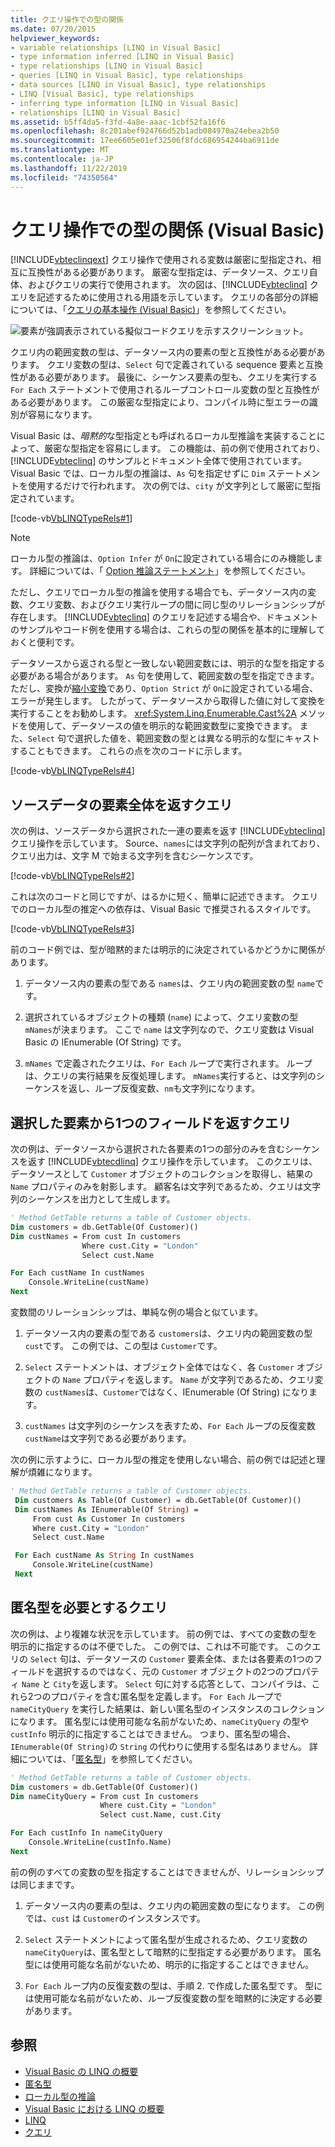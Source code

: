 ```yaml
---
title: クエリ操作での型の関係
ms.date: 07/20/2015
helpviewer_keywords:
- variable relationships [LINQ in Visual Basic]
- type information inferred [LINQ in Visual Basic]
- type relationships [LINQ in Visual Basic]
- queries [LINQ in Visual Basic], type relationships
- data sources [LINQ in Visual Basic], type relationships
- LINQ [Visual Basic], type relationships
- inferring type information [LINQ in Visual Basic]
- relationships [LINQ in Visual Basic]
ms.assetid: b5ff4da5-f3fd-4a8e-aaac-1cbf52fa16f6
ms.openlocfilehash: 8c201abef924766d52b1adb084970a24ebea2b50
ms.sourcegitcommit: 17ee6605e01ef32506f8fdc686954244ba6911de
ms.translationtype: MT
ms.contentlocale: ja-JP
ms.lasthandoff: 11/22/2019
ms.locfileid: "74350564"
---
```

# <a name="type-relationships-in-query-operations-visual-basic"></a>クエリ操作での型の関係 (Visual Basic)

[!INCLUDE[vbteclinqext](~/includes/vbteclinqext-md.md)] クエリ操作で使用される変数は厳密に型指定され、相互に互換性がある必要があります。 厳密な型指定は、データソース、クエリ自体、およびクエリの実行で使用されます。 次の図は、[!INCLUDE[vbteclinq](~/includes/vbteclinq-md.md)] クエリを記述するために使用される用語を示しています。 クエリの各部分の詳細については、「[クエリの基本操作 (Visual Basic)](../../../../visual-basic/programming-guide/concepts/linq/basic-query-operations.md)」を参照してください。

![要素が強調表示されている擬似コードクエリを示すスクリーンショット。](./media/type-relationships-in-query-operations/linq-query-description-terms.png)

クエリ内の範囲変数の型は、データソース内の要素の型と互換性がある必要があります。 クエリ変数の型は、`Select` 句で定義されている sequence 要素と互換性がある必要があります。 最後に、シーケンス要素の型も、クエリを実行する `For Each` ステートメントで使用されるループコントロール変数の型と互換性がある必要があります。 この厳密な型指定により、コンパイル時に型エラーの識別が容易になります。

Visual Basic は、*暗黙的*な型指定とも呼ばれるローカル型推論を実装することによって、厳密な型指定を容易にします。 この機能は、前の例で使用されており、[!INCLUDE[vbteclinq](~/includes/vbteclinq-md.md)] のサンプルとドキュメント全体で使用されています。 Visual Basic では、ローカル型の推論は、`As` 句を指定せずに `Dim` ステートメントを使用するだけで行われます。 次の例では、`city` が文字列として厳密に型指定されています。

[!code-vb[VbLINQTypeRels#1](~/samples/snippets/visualbasic/VS_Snippets_VBCSharp/VbLINQTypeRels/VB/Class1.vb#1)]

> [!NOTE]
> ローカル型の推論は、`Option Infer` が `On`に設定されている場合にのみ機能します。 詳細については、「 [Option 推論ステートメント](../../../../visual-basic/language-reference/statements/option-infer-statement.md)」を参照してください。

ただし、クエリでローカル型の推論を使用する場合でも、データソース内の変数、クエリ変数、およびクエリ実行ループの間に同じ型のリレーションシップが存在します。 [!INCLUDE[vbteclinq](~/includes/vbteclinq-md.md)] のクエリを記述する場合や、ドキュメントのサンプルやコード例を使用する場合は、これらの型の関係を基本的に理解しておくと便利です。

データソースから返される型と一致しない範囲変数には、明示的な型を指定する必要がある場合があります。 `As` 句を使用して、範囲変数の型を指定できます。 ただし、変換が[縮小変換](../../../../visual-basic/programming-guide/language-features/data-types/widening-and-narrowing-conversions.md)であり、`Option Strict` が `On`に設定されている場合、エラーが発生します。 したがって、データソースから取得した値に対して変換を実行することをお勧めします。 <xref:System.Linq.Enumerable.Cast%2A> メソッドを使用して、データソースの値を明示的な範囲変数型に変換できます。 また、`Select` 句で選択した値を、範囲変数の型とは異なる明示的な型にキャストすることもできます。 これらの点を次のコードに示します。

[!code-vb[VbLINQTypeRels#4](~/samples/snippets/visualbasic/VS_Snippets_VBCSharp/VbLINQTypeRels/VB/Class1.vb#4)]

## <a name="queries-that-return-entire-elements-of-the-source-data"></a>ソースデータの要素全体を返すクエリ

次の例は、ソースデータから選択された一連の要素を返す [!INCLUDE[vbteclinq](~/includes/vbteclinq-md.md)] クエリ操作を示しています。 Source、`names`には文字列の配列が含まれており、クエリ出力は、文字 M で始まる文字列を含むシーケンスです。

[!code-vb[VbLINQTypeRels#2](~/samples/snippets/visualbasic/VS_Snippets_VBCSharp/VbLINQTypeRels/VB/Class1.vb#2)]

これは次のコードと同じですが、はるかに短く、簡単に記述できます。 クエリでのローカル型の推定への依存は、Visual Basic で推奨されるスタイルです。

[!code-vb[VbLINQTypeRels#3](~/samples/snippets/visualbasic/VS_Snippets_VBCSharp/VbLINQTypeRels/VB/Class1.vb#3)]

前のコード例では、型が暗黙的または明示的に決定されているかどうかに関係があります。

1. データソース内の要素の型である `names`は、クエリ内の範囲変数の型 `name`です。

2. 選択されているオブジェクトの種類 (`name`) によって、クエリ変数の型 `mNames`が決まります。 ここで `name` は文字列なので、クエリ変数は Visual Basic の IEnumerable (Of String) です。

3. `mNames` で定義されたクエリは、`For Each` ループで実行されます。 ループは、クエリの実行結果を反復処理します。 `mNames`実行すると、は文字列のシーケンスを返し、ループ反復変数、`nm`も文字列になります。

## <a name="queries-that-return-one-field-from-selected-elements"></a>選択した要素から1つのフィールドを返すクエリ

次の例は、データソースから選択された各要素の1つの部分のみを含むシーケンスを返す [!INCLUDE[vbtecdlinq](~/includes/vbtecdlinq-md.md)] クエリ操作を示しています。 このクエリは、データソースとして `Customer` オブジェクトのコレクションを取得し、結果の `Name` プロパティのみを射影します。 顧客名は文字列であるため、クエリは文字列のシーケンスを出力として生成します。

```vb
' Method GetTable returns a table of Customer objects.
Dim customers = db.GetTable(Of Customer)()
Dim custNames = From cust In customers
                Where cust.City = "London"
                Select cust.Name

For Each custName In custNames
    Console.WriteLine(custName)
Next
```

変数間のリレーションシップは、単純な例の場合と似ています。

1. データソース内の要素の型である `customers`は、クエリ内の範囲変数の型 `cust`です。 この例では、この型は `Customer`です。

2. `Select` ステートメントは、オブジェクト全体ではなく、各 `Customer` オブジェクトの `Name` プロパティを返します。 `Name` が文字列であるため、クエリ変数の `custNames`は、`Customer`ではなく、IEnumerable (Of String) になります。

3. `custNames` は文字列のシーケンスを表すため、`For Each` ループの反復変数 `custName`は文字列である必要があります。

次の例に示すように、ローカル型の推定を使用しない場合、前の例では記述と理解が煩雑になります。

```vb
' Method GetTable returns a table of Customer objects.
 Dim customers As Table(Of Customer) = db.GetTable(Of Customer)()
 Dim custNames As IEnumerable(Of String) =
     From cust As Customer In customers
     Where cust.City = "London"
     Select cust.Name

 For Each custName As String In custNames
     Console.WriteLine(custName)
 Next
```

## <a name="queries-that-require-anonymous-types"></a>匿名型を必要とするクエリ

次の例は、より複雑な状況を示しています。 前の例では、すべての変数の型を明示的に指定するのは不便でした。 この例では、これは不可能です。 このクエリの `Select` 句は、データソースの `Customer` 要素全体、または各要素の1つのフィールドを選択するのではなく、元の `Customer` オブジェクトの2つのプロパティ `Name` と `City`を返します。 `Select` 句に対する応答として、コンパイラは、これら2つのプロパティを含む匿名型を定義します。 `For Each` ループで `nameCityQuery` を実行した結果は、新しい匿名型のインスタンスのコレクションになります。 匿名型には使用可能な名前がないため、`nameCityQuery` の型や `custInfo` 明示的に指定することはできません。 つまり、匿名型の場合、`IEnumerable(Of String)`の `String` の代わりに使用する型名はありません。 詳細については、「[匿名型](../../../../visual-basic/programming-guide/language-features/objects-and-classes/anonymous-types.md)」を参照してください。

```vb
' Method GetTable returns a table of Customer objects.
Dim customers = db.GetTable(Of Customer)()
Dim nameCityQuery = From cust In customers
                    Where cust.City = "London"
                    Select cust.Name, cust.City

For Each custInfo In nameCityQuery
    Console.WriteLine(custInfo.Name)
Next
```

前の例のすべての変数の型を指定することはできませんが、リレーションシップは同じままです。

1. データソース内の要素の型は、クエリ内の範囲変数の型になります。 この例では、`cust` は `Customer`のインスタンスです。

2. `Select` ステートメントによって匿名型が生成されるため、クエリ変数の `nameCityQuery`は、匿名型として暗黙的に型指定する必要があります。 匿名型には使用可能な名前がないため、明示的に指定することはできません。

3. `For Each` ループ内の反復変数の型は、手順 2. で作成した匿名型です。 型には使用可能な名前がないため、ループ反復変数の型を暗黙的に決定する必要があります。

## <a name="see-also"></a>参照

- [Visual Basic の LINQ の概要](../../../../visual-basic/programming-guide/concepts/linq/getting-started-with-linq.md)
- [匿名型](../../../../visual-basic/programming-guide/language-features/objects-and-classes/anonymous-types.md)
- [ローカル型の推論](../../../../visual-basic/programming-guide/language-features/variables/local-type-inference.md)
- [Visual Basic における LINQ の概要](../../../../visual-basic/programming-guide/language-features/linq/introduction-to-linq.md)
- [LINQ](../../../../visual-basic/programming-guide/language-features/linq/index.md)
- [クエリ](../../../../visual-basic/language-reference/queries/index.md)
